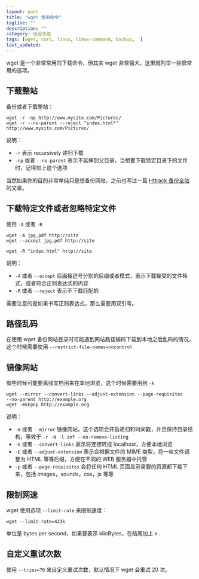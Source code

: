 ```yaml
---
layout: post
title: "wget 常用命令"
tagline: ""
description: ""
category: 经验总结
tags: [wget, curl, linux, linux-command, backup,  ]
last_updated:
---
```


wget 是一个非常常用的下载命令，但其实 wget 非常强大，这里就列举一些很常用的选项。

## 下载整站
备份或者下载整站：

    wget -r -np http://www.mysite.com/Pictures/
    wget -r --no-parent --reject "index.html*" http://www.mysite.com/Pictures/

说明：

- `-r` 表示 recursively 递归下载
- `-np` 或者 `--no-parent` 表示不延伸到父目录，当想要下载特定目录下的文件时，记得加上这个选项

当然如果你的目的非常单纯只是想备份网站，之前也写过一篇 [Httrack 备份全站](/post/2017/03/mirror-one-site.html) 的文章。

## 下载特定文件或者忽略特定文件
使用 `-A` 或者 `-R`

    wget -A jpg,pdf http://site
    wget --accept jpg,pdf http://site

    wget -R "index.html" http://site

说明：

- `-A` 或者 `--accept` 后面接逗号分割的后缀或者模式，表示下载接受的文件格式，或者符合正则表达式的内容
- `-R` 或者 `--reject` 表示不下载匹配的

需要注意的是如果书写正则表达式，那么需要用双引号。

## 路径乱码
在使用 wget 备份网站目录时可能遇到网站路径编码下载到本地之后乱码的情况，这个时候需要使用 `--restrict-file-names=nocontrol`

## 镜像网站
有些时候可能要离线文档用来在本地浏览，这个时候需要用到 `-k`

    wget --mirror --convert-links --adjust-extension --page-requisites
    --no-parent http://example.org
    wget -mkEpnp http://example.org

说明：

- `-m` 或者 `--mirror` 镜像网站，这个选项会开启递归和时间戳，并且保持目录结构，等效于 `-r -N -l inf --no-remove-listing`
- `-k` 或者 `--convert-links` 表示将连接转成 localhost，方便本地浏览
- `-E` 或者 `--adjust-extension` 表示会根据文件的 MIME 类型，将一些文件调整为 HTML 等等后缀，方便在不同的 WEB 服务器中托管
- `-p` 或者 `--page-requisites` 会将任何 HTML 页面显示需要的资源都下载下来，包括 images，sounds，css，js 等等


## 限制网速

wget 使用选项 `--limit-rate` 来限制速度：

    wget --limit-rate=423k

单位是 bytes per second，如果要表示 kiloBytes，在结尾加上 `k` .

## 自定义重试次数

使用 `--tries=70` 来自定义重试次数，默认情况下 wget 会重试 20 次。
